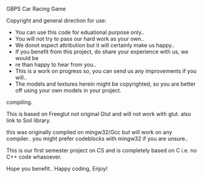 GBPS Car Racing Game

Copyright and general direction for use:

- You can use this code for eduational purpose only..
- You will not try to pass our hard work as your own..
- We donot espect attribution but it will certainly make us happy..
- If you benefit from this project, do share your experience with us, we would be
- re than happy to hear from you..
- This is a work on progress so, you can send us any improvements if you will..
- The models and textures herein might be copyrighted, so you are better off using your own models in your project.


compiling.

This is based on Freeglut not original Glut and will not work with glut.
also link to Soil library.

this was originally compiled on mingw32/Gcc but will work on any compiler..
you might prefer codeblocks with mingw32 if you are unsure..


This is our first semester project on CS and is completely based on C i.e. no C++ code whasoever.


Hope you benefit..
Happy coding, Enjoy!
